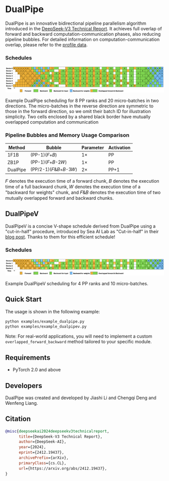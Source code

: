 # DualPipe

DualPipe is an innovative bidirectional pipeline parallelism algorithm introduced in the [DeepSeek-V3 Technical Report](https://arxiv.org/pdf/2412.19437). It achieves full overlap of forward and backward computation-communication phases, also reducing pipeline bubbles. For detailed information on computation-communication overlap, please refer to the [profile data](https://github.com/deepseek-ai/profile-data).

### Schedules

![dualpipe](images/dualpipe.png)

Example DualPipe scheduling for 8 PP ranks and 20 micro-batches in two directions.
The micro-batches in the reverse direction are symmetric to those in the forward direction, so
we omit their batch ID for illustration simplicity. Two cells enclosed by a shared black border
have mutually overlapped computation and communication

### Pipeline Bubbles and Memory Usage Comparison

| Method      | Bubble                          | Parameter | Activation |
|-------------|---------------------------------|-----------|------------|
| 1F1B        | (PP-1)(𝐹+𝐵)                     | 1×        | PP         |
| ZB1P        | (PP-1)(𝐹+𝐵-2𝑊)                  | 1×        | PP         |
| DualPipe    | (PP/2-1)(𝐹&𝐵+𝐵-3𝑊)             | 2×        | PP+1       |

𝐹 denotes the execution time of a forward chunk, 𝐵 denotes the execution time of a
full backward chunk, 𝑊 denotes the execution time of a "backward for weights" chunk, and 𝐹&𝐵
denotes the execution time of two mutually overlapped forward and backward chunks.

## DualPipeV

DualPipeV is a concise V-shape schedule derived from DualPipe using a "cut-in-half" procedure, introduced by Sea AI Lab as "Cut-in-half" in their [blog post](https://hackmd.io/@ufotalent/r1lVXsa9Jg). Thanks to them for this efficient schedule!

### Schedules

![dualpipev](images/dualpipev.png)

Example DualPipeV scheduling for 4 PP ranks and 10 micro-batches.

## Quick Start

The usage is shown in the following example:

```bash
python examples/example_dualpipe.py
python examples/example_dualpipev.py
```

Note: For real-world applications, you will need to implement a custom `overlapped_forward_backward` method tailored to your specific module.

## Requirements

- PyTorch 2.0 and above

## Developers

DualPipe was created and developed by Jiashi Li and Chengqi Deng and Wenfeng Liang.

## Citation

```bibtex
@misc{deepseekai2024deepseekv3technicalreport,
      title={DeepSeek-V3 Technical Report}, 
      author={DeepSeek-AI},
      year={2024},
      eprint={2412.19437},
      archivePrefix={arXiv},
      primaryClass={cs.CL},
      url={https://arxiv.org/abs/2412.19437}, 
}
```
